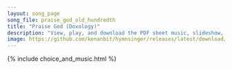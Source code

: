 ```yaml
---
layout: song_page
song_file: praise_god_old_hundredth
title: "Praise God (Doxology)"
description: "View, play, and download the PDF sheet music, slideshow, and audio. Lyrics: Praise God from whom all blessings flow; praise God all creatures here below; praise God above, ye heav'nly host; praise Father, Son, and Holy Ghost. ... english french spanish german christian 4part chords"
image: https://github.com/kenanbit/hymnsinger/releases/latest/download/praise_god_old_hundredth-trad.png
---
```


{% include choice_and_music.html %}